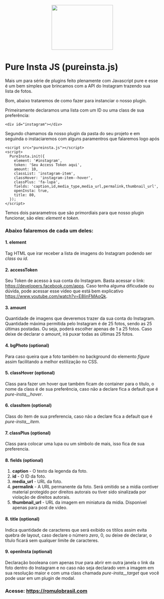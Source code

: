 <p align="center">
  <a href="https://romulobrasil.com" target="_blank" title="Acessar o site Rômulo Brasil">
  <img width="200" height="146" src="https://romulobrasil.com/img/logo.png"/>
  </a>
</p>

# Pure Insta JS (pureinsta.js)

Mais um para série de plugins feito plenamente com Javascript pure e esse é um bem simples que brincamos com a API do Instagram trazendo sua lista de fotos.

Bom, abaixo trataremos de como fazer para instanciar o nosso plugin.

Primeiramente declaramos uma lista com um ID ou uma class de sua preferência:

```
<div id="instagram"></div>
```

Segundo chamamos da nosso plugin da pasta do seu projeto e em seguinda o instaciaremos com alguns paramentros que falaremos logo após

```
<script src="pureinsta.js"></script>
<script>
  PureInsta.init({
    element: '#instagram',
    token: 'Seu Access Token aqui',
    amount: 10,
    classList: 'instagram-item',
    classHover: 'instagram-item--hover',
    classPlus: 'fa-lupa',
    fields: 'caption,id,media_type,media_url,permalink,thumbnail_url',
    openInsta: true,
    title: 80,
  });
</script>
```

Temos dois pararametros que são primordiais para que nosso plugin funcionar, são eles: _element_ e _token_.

### Abaixo falaremos de cada um deles:

#### 1. element

Tag HTML que irar receber a lista de imagens do Instagram podendo ser _class_ ou _id_.

#### 2. accessToken

Seu Token de acesso à sua conta do Instagram. Basta acessar o link: <https://developers.facebook.com/apps>. Caso tenha alguma dificudade ou dúvida, pode acessar esse video que está bem explicativo <https://www.youtube.com/watch?v=E8linFMAoQk>.

#### 3. amount

Quantidade de imagens que deveremos trazer da sua conta do Instagram. <br>
Quantidade máxima permitida pelo Instagram é de 25 fotos, sendo as 25 últimas postadas. Ou seja, poderá escolher apenas de 1 a 25 fotos. Caso deixe de declarar o amount, irá puxar todas as últimas 25 fotos.

#### 4. bgPhoto (optional)

Para caso queira que a foto também no background do elemento _figure_ assim facilitando a melhor estilização no CSS.

#### 5. classHover (optional)

Class para fazer um hover que também ficam de container para o título, o nome da class é de sua preferência, caso não a declare fica a default que é _pure-insta\_\_hover_.

#### 6. classItem (optional)

Class do item de sua preferencia, caso não a declare fica a default que é _pure-insta\_\_item_.

#### 7. classPlus (optional)

Class para colocar uma lupa ou um símbolo de mais, isso fica de sua preferencia.

#### 8. fields (optional)

1. **caption** - O texto da legenda da foto.
2. **id** - O ID da foto.
3. **media_url** - URL da foto.
4. **permalink** - A URL permanente da foto. Será omitido se a mídia contiver material protegido por direitos autorais ou tiver sido sinalizada por violação de direitos autorais.
5. **thumbnail_url** - URL da imagem em miniatura da mídia. Disponível apenas para post de video.

#### 8. title (optional)

Indica quantidade de caracteres que será exibido os títilos assim evita quebra de layout, caso declare o número _zero_, 0, ou deixe de declarar, o título ficará sem qualquer limite de caracteres.

#### 9. openInsta (optional)

Declaração booleana com apenas _true_ para abrir em outra janela o link da foto dentro do Instagram e no caso não seja declarado vem a imagem em sua resolução maior e com uma class chamada _pure-insta\_\_target_ que você pode usar em um plugin de modal.

### Acesse: <https://romulobrasil.com>
